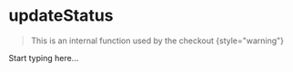 # updateStatus

> This is an internal function used by the checkout
{style="warning"}

Start typing here...